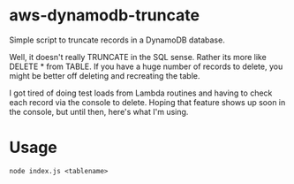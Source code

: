 # aws-dynamodb-truncate
Simple script to truncate records in a DynamoDB database.  

Well, it doesn't really TRUNCATE in the SQL sense.  Rather its more like DELETE * from TABLE.  If you have a huge number of records to delete, you might be better off deleting and recreating the table. 

I got tired of doing test loads from Lambda routines and having to check each record via the console to delete.  Hoping that feature shows up soon in the console, but until then, here's what I'm using.

# Usage
~~~
node index.js <tablename>
~~~
